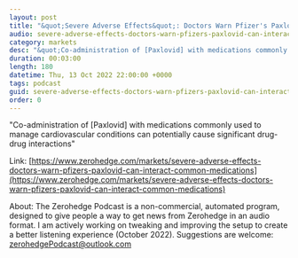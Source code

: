 ```yaml
---
layout: post
title: "&quot;Severe Adverse Effects&quot;: Doctors Warn Pfizer's Paxlovid Can Interact With Common Medications"
audio: severe-adverse-effects-doctors-warn-pfizers-paxlovid-can-interact-common-medications-0
category: markets
desc: "&quot;Co-administration of [Paxlovid] with medications commonly used to manage cardiovascular conditions can potentially cause significant drug-drug interactions&quot;"
duration: 00:03:00
length: 180
datetime: Thu, 13 Oct 2022 22:00:00 +0000
tags: podcast
guid: severe-adverse-effects-doctors-warn-pfizers-paxlovid-can-interact-common-medications-0
order: 0
---
```

&quot;Co-administration of [Paxlovid] with medications commonly used to manage cardiovascular conditions can potentially cause significant drug-drug interactions&quot;

Link: [https://www.zerohedge.com/markets/severe-adverse-effects-doctors-warn-pfizers-paxlovid-can-interact-common-medications](https://www.zerohedge.com/markets/severe-adverse-effects-doctors-warn-pfizers-paxlovid-can-interact-common-medications)

About: The Zerohedge Podcast is a non-commercial, automated program, designed to give people a way to get news from Zerohedge in an audio format.  I am actively working on tweaking and improving the setup to create a better listening experience (October 2022).  Suggestions are welcome: [zerohedgePodcast@outlook.com](mailto:zerohedgePodcast@outlook.com)